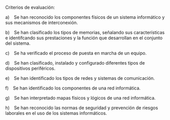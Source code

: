 Criterios de evaluación:

a) Se han reconocido los componentes físicos de un sistema informático y sus mecanismos de interconexión.

b) Se han clasificado los tipos de memorias, señalando sus características e identifcando sus prestaciones y la función que desarrollan en el conjunto del sistema.

c) Se ha verificado el proceso de puesta en marcha de un equipo.

d) Se han clasificado, instalado y configurado diferentes tipos de dispositivos periféricos.

e) Se han identificado los tipos de redes y sistemas de comunicación.

f) Se han identificado los componentes de una red informática.

g) Se han interpretado mapas físicos y lógicos de una red informática.

h) Se han reconocido las normas de seguridad y prevención de riesgos laborales en el uso de los sistemas informáticos.


